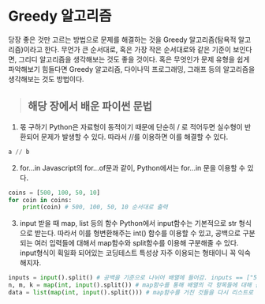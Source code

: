 # Greedy 알고리즘

당장 좋은 것만 고르는 방법으로 문제를 해결하는 것을 Greedy 알고리즘(탐욕적 알고리즘)이라고 한다. 무언가 큰 순서대로, 혹은 가장 작은 순서대로와 같은 기준이 보인다면, 그리디 알고리즘을 생각해보는 것도 좋을 것이다.
혹은 무엇인가 문제 유형을 쉽게 파악해보기 힘들다면 Greedy 알고리즘, 다이나믹 프로그래밍, 그래프 등의 알고리즘을 생각해보는 것도 방법이다.

>## 해당 장에서 배운 파이썬 문법

1. 몫 구하기
Python은 자료형이 동적이기 때문에 단순히 / 로 적어두면 실수형이 반환되어 문제가 발생할 수 있다. 따라서 //를 이용하면 이를 해결할 수 있다.
```python
a // b
```

2. for...in
Javascript의 for...of문과 같이, Python에서는 for...in 문을 이용할 수 있다.
```python
coins = [500, 100, 50, 10]
for coin in coins:
    print(coin) # 500, 100, 50, 10 순서대로 출력
```

3. input 받을 때 map, list 등의 함수
Python에서 input함수는 기본적으로 str 형식으로 받는다. 따라서 이를 형변환해주는 int() 함수를 이용할 수 있고, 공백으로 구분되는 여러 입력들에 대해서 map함수와 split함수를 이용해 구분해줄 수 있다. input형식이 획일화 되어있는 코딩테스트 특성상 자주 이용되는 형태이니 꼭 익숙해지자.
```python
inputs = input().split() # 공백을 기준으로 나뉘어 배열에 들어감. inputs == ["5", "8", "10"]
n, m, k = map(int, input().split()) # map함수를 통해 배열의 각 항목들에 대해 같은 int함수를 적용시킴.
data = list(map(int, input().split())) # map함수를 거친 것들을 다시 리스트로 변경함.
```